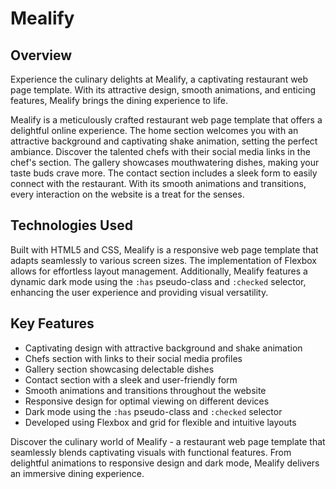 # Mealify

## Overview

Experience the culinary delights at Mealify, a captivating restaurant web page template. With its attractive design, smooth animations, and enticing features, Mealify brings the dining experience to life.

Mealify is a meticulously crafted restaurant web page template that offers a delightful online experience. The home section welcomes you with an attractive background and captivating shake animation, setting the perfect ambiance. Discover the talented chefs with their social media links in the chef's section. The gallery showcases mouthwatering dishes, making your taste buds crave more. The contact section includes a sleek form to easily connect with the restaurant. With its smooth animations and transitions, every interaction on the website is a treat for the senses.

## Technologies Used

Built with HTML5 and CSS, Mealify is a responsive web page template that adapts seamlessly to various screen sizes. The implementation of Flexbox allows for effortless layout management. Additionally, Mealify features a dynamic dark mode using the `:has` pseudo-class and `:checked` selector, enhancing the user experience and providing visual versatility.

## Key Features

- Captivating design with attractive background and shake animation
- Chefs section with links to their social media profiles
- Gallery section showcasing delectable dishes
- Contact section with a sleek and user-friendly form
- Smooth animations and transitions throughout the website
- Responsive design for optimal viewing on different devices
- Dark mode using the `:has` pseudo-class and `:checked` selector
- Developed using Flexbox and grid for flexible and intuitive layouts

Discover the culinary world of Mealify - a restaurant web page template that seamlessly blends captivating visuals with functional features. From delightful animations to responsive design and dark mode, Mealify delivers an immersive dining experience.
